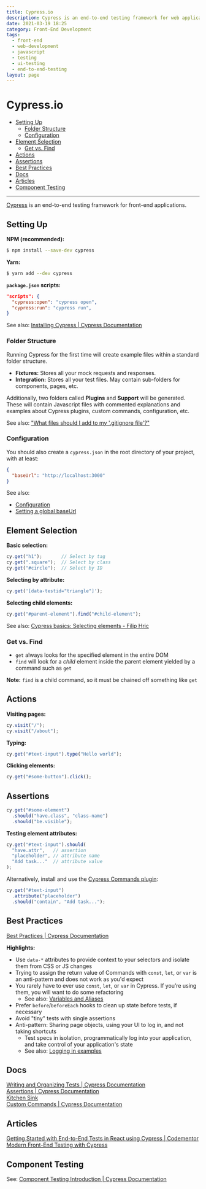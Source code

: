 ```yaml
---
title: Cypress.io
description: Cypress is an end-to-end testing framework for web applications.
date: 2021-03-19 18:25
category: Front-End Development
tags: 
  - front-end
  - web-development
  - javascript
  - testing
  - ui-testing
  - end-to-end-testing
layout: page
---
```


# Cypress.io

- [Setting Up](#setting-up)
  - [Folder Structure](#folder-structure)
  - [Configuration](#configuration)
- [Element Selection](#element-selection)
  - [Get vs. Find](#get-vs-find)
- [Actions](#actions)
- [Assertions](#assertions)
- [Best Practices](#best-practices)
- [Docs](#docs)
- [Articles](#articles)
- [Component Testing](#component-testing)

- - -

[Cypress](https://www.cypress.io/) is an end-to-end testing framework for front-end applications.

## Setting Up

**NPM (recommended):**

```sh
$ npm install --save-dev cypress
```

**Yarn:**

```sh
$ yarn add --dev cypress
```

**`package.json` scripts:**

```json
"scripts": {
  "cypress:open": "cypress open",
  "cypress:run": "cypress run",
}
```

See also: [Installing Cypress | Cypress Documentation](https://docs.cypress.io/guides/getting-started/installing-cypress.html)  

### Folder Structure

Running Cypress for the first time will create example files within a standard folder structure.

- **Fixtures:** Stores all your mock requests and responses.
- **Integration:** Stores all your test files. May contain sub-folders for components, pages, etc.

Additionally, two folders called **Plugins** and **Support** will be generated. These will contain Javascript files with commented explanations and examples about Cypress plugins, custom commands, configuration, etc.

See also: ["What files should I add to my '.gitignore file'?"](https://docs.cypress.io/guides/core-concepts/writing-and-organizing-tests.html#Configuring-Folder-Structure)  

### Configuration

You should also create a `cypress.json` in the root directory of your project, with at least:

```json
{
  "baseUrl": "http://localhost:3000"
}
```

See also:
- [Configuration](https://docs.cypress.io/guides/references/configuration.html)  
- [Setting a global baseUrl](https://docs.cypress.io/guides/references/best-practices.html#Setting-a-global-baseUrl)

## Element Selection

**Basic selection:**

```javascript
cy.get("h1");       // Select by tag
cy.get(".square");  // Select by class
cy.get("#circle");  // Select by ID
```

**Selecting by attribute:**

```javascript
cy.get('[data-testid="triangle"]');
```

**Selecting child elements:**

```javascript
cy.get("#parent-element").find("#child-element");
```

See also: [Cypress basics: Selecting elements - Filip Hric](https://filiphric.com/cypress-basics-selecting-elements)

### Get vs. Find

- `get` always looks for the specified element in the entire DOM
- `find` will look for a _child_ element inside the parent element yielded by a command such as `get`

**Note:** `find` is a child command, so it must be chained off something like `get`

## Actions

**Visiting pages:**

```javascript
cy.visit("/");
cy.visit("/about");
```

**Typing:**

```javascript
cy.get("#text-input").type("Hello world");
```

**Clicking elements:**

```javascript
cy.get("#some-button").click();
```

## Assertions

```javascript
cy.get("#some-element")
  .should("have.class", "class-name")
  .should("be.visible");
```

**Testing element attributes:**

```javascript
cy.get("#text-input").should(
  "have.attr",   // assertion
  "placeholder", // attribute name
  "Add task..."  // attribute value
);
```

Alternatively, install and use the [Cypress Commands plugin](https://github.com/Lakitna/cypress-commands/blob/develop/docs/attribute.md):

```javascript
cy.get("#text-input")
  .attribute("placeholder")
  .should("contain", "Add task...");
```

## Best Practices

[Best Practices | Cypress Documentation](https://docs.cypress.io/guides/references/best-practices.html)  

**Highlights:**

- Use `data-*` attributes to provide context to your selectors and isolate them from CSS or JS changes
- Trying to assign the return value of Commands with `const`, `let`, or `var` is an anti-pattern and does not work as you'd expect
- You rarely have to ever use `const`, `let`, or `var` in Cypress. If you’re using them, you will want to do some refactoring
  - See also: [Variables and Aliases](https://docs.cypress.io/guides/core-concepts/variables-and-aliases.html)
- Prefer `before`/`beforeEach` hooks to clean up state before tests, if necessary
- Avoid "tiny" tests with single assertions
- Anti-pattern: Sharing page objects, using your UI to log in, and not taking shortcuts
  - Test specs in isolation, programmatically log into your application, and take control of your application's state
  - See also: [Logging in examples](https://github.com/cypress-io/cypress-example-recipes#logging-in-recipes)

## Docs

[Writing and Organizing Tests | Cypress Documentation](https://docs.cypress.io/guides/core-concepts/writing-and-organizing-tests.html#Folder-Structure)  
[Assertions | Cypress Documentation](https://docs.cypress.io/guides/references/assertions.html)  
[Kitchen Sink](https://example.cypress.io/commands/querying)  
[Custom Commands | Cypress Documentation](https://docs.cypress.io/api/cypress-api/custom-commands.html)  

## Articles

[Getting Started with End-to-End Tests in React using Cypress | Codementor](https://www.codementor.io/@blizzerand/manjunath-getting-started-with-end-to-end-tests-in-react-using-cypress-smtfkr5cv)  
[Modern Front-End Testing with Cypress](https://www.cypress.io/blog/2019/02/05/modern-frontend-testing-with-cypress/)  

## Component Testing

See: [Component Testing Introduction | Cypress Documentation](https://docs.cypress.io/guides/component-testing/introduction.html)  

